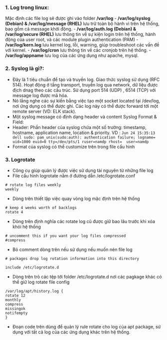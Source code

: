 ### 1. Log trong linux:

Mặc định các file log sẽ được ghi vào folder **/var/log**
	- **/var/log/syslog (Debian) & /var/log/message (RHEL)** lưu trữ toàn bộ hành vì trên hệ thống, bao gồm cả message khởi động.
	- **/var/log/auth.log (Debian) & /var/log/secure (RHEL)** lưu thông tin về sự kiện login trên hệ thống, hành động của user root, và các module plugin authentication (PAM) 
	- **/var/log/kern.log** lưu kernel log, lỗi, warning, giúp troubleshoot các vấn đề với kernel.
	- **/var/log/cron**	lưu thông tin về các cronjob trên hệ thống.	
	- **/var/log/appname** lưu log của các ứng dụng như apache, mysql.
### 2. Syslog là gì?: 
- Đây là 1 tiêu chuẩn để tạo và truyền log. 
Giao thức syslog sử dụng (RFC 514). Hoạt động ở tầng transport, truyền log qua network, dữ liệu được địch dnag theo các cấu trúc. Sử dụng port 514 (UDP) , 6514 (TCP) với message log được mã hóa.
- Nó lắng nghe các sự kiến bằng việc tạo một socket located tại /dev/log, nơi ứng dụng có thể được ghi. Các log này có thể được forward tới một remote server (VD: ELK stack).
- Một syslog message có định dạng header và content	
Syslog Format & Field:
- Header: Phần header của syslog chứa một số trường: timestamp, hostname, application name, location & priority.
VD : `Jun 24 15:35:13 dell sudo: pam_unix(sudo:auth): authentication failure; logname= uid=1000 euid=0 tty=/dev/pts/1 ruser=namdp rhost=  user=namdp`
- Format của syslog có thể customize trên trong file cấu hình 

### 3. Logrotate
- Công cụ giúp quản lý được việc sử dụng tài nguyên từ những file log
- File cấu hình logrotate nằm ở đường dẫn /etc/logrotate.conf

```
# rotate log files weekly
weekly
```

- Dòng trên thiết lập việc quay vòng log mặc định trên hệ thống	

```
# keep 4 weeks worth of backlogs
rotate 4
```
 - Dòng trên định nghĩa các rotate log cũ được giữ bao lâu trước khi xóa khỏi hệ thống
```
# uncomment this if you want your log files compressed
#compress
```
- Bỏ comment dòng trên nếu sử dụng nếu muốn nén file log
```
# packages drop log rotation information into this directory
```
```
include /etc/logrotate.d
```

-  Dòng trên trỏ các tệp tới folder /etc/logrotate.d nơi các pagkage khác có thể giữ log rotate file config
	
```
/var/log/apt/history.log {
rotate 12
monthly
compress
missingok
notifempty
}
```
- Đoạn code trên dùng để quản lý rule rotate cho log của apt package, sử dụng với tất cả log của các ứng dụng khác trên hệ thống.
